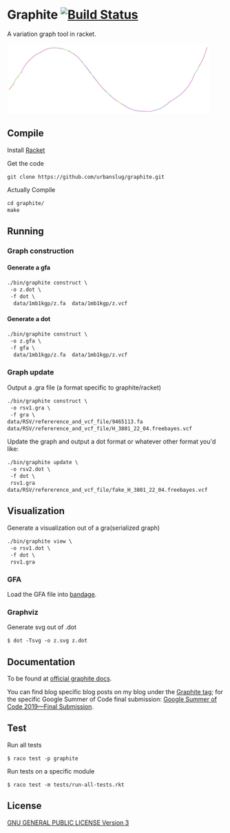 # Graphite [![Build Status](https://travis-ci.org/urbanslug/graphite.svg?branch=master)](https://travis-ci.org/urbanslug/graphite)

A variation graph tool in racket.

![rsv image](docs/images/rsv.png)

## Compile
Install [Racket]

Get the code
```
git clone https://github.com/urbanslug/graphite.git
```

Actually Compile
```
cd graphite/
make
```

## Running
### Graph construction
#### Generate a gfa
```
./bin/graphite construct \
 -o z.dot \
 -f dot \
  data/1mb1kgp/z.fa  data/1mb1kgp/z.vcf 
```

#### Generate a dot
```
./bin/graphite construct \
 -o z.gfa \
 -f gfa \
  data/1mb1kgp/z.fa  data/1mb1kgp/z.vcf
```

### Graph update
Output a .gra file (a format specific to graphite/racket)
```
./bin/graphite construct \
 -o rsv1.gra \
 -f gra \
data/RSV/refererence_and_vcf_file/9465113.fa data/RSV/refererence_and_vcf_file/H_3801_22_04.freebayes.vcf
```

Update the graph and output a dot format or whatever other format you'd like:
```
./bin/graphite update \
 -o rsv2.dot \
 -f dot \
 rsv1.gra data/RSV/refererence_and_vcf_file/fake_H_3801_22_04.freebayes.vcf
```

## Visualization

Generate a visualization out of a gra(serialized graph)
```
./bin/graphite view \
 -o rsv1.dot \
 -f dot \
 rsv1.gra

```

### GFA
Load the GFA file into [bandage].

### Graphviz
Generate svg out of .dot
```
$ dot -Tsvg -o z.svg z.dot
```

## Documentation
To be found at [official graphite docs].

You can find blog specific blog posts on my blog under the [Graphite tag];
for the specific Google Summer of Code final submission: [Google Summer of Code 2019—Final Submission].


## Test
Run all tests
```
$ raco test -p graphite
```

Run tests on a specific module
```
$ raco test -m tests/run-all-tests.rkt
```

## License
[GNU GENERAL PUBLIC LICENSE Version 3](LICENSE)


[bandage]: https://rrwick.github.io/Bandage
[official graphite docs]: https://urbanslug.github.io/graphite/
[Graphite tag]: https://blog.urbanslug.com/tags/Graphite.html
[Google Summer of Code 2019—Final Submission]: https://blog.urbanslug.com/posts/2019-08-20-Google-Summer-of-Code-2019-Final-Submission.html
[Racket]: https://www.racket-lang.org/
